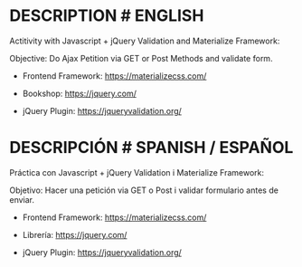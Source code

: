 # DESCRIPTION # ENGLISH
Actitivity with Javascript + jQuery Validation and Materialize Framework:

Objective: Do Ajax Petition via GET or Post Methods and validate form.

- Frontend Framework: https://materializecss.com/ 

- Bookshop: https://jquery.com/ 

- jQuery Plugin: https://jqueryvalidation.org/

# DESCRIPCIÓN # SPANISH / ESPAÑOL
Práctica con Javascript + jQuery Validation i Materialize Framework:

Objetivo: Hacer una petición via GET o Post i validar formulario antes de enviar.

- Frontend Framework: https://materializecss.com/

- Librería: https://jquery.com/ 

- jQuery Plugin: https://jqueryvalidation.org/
